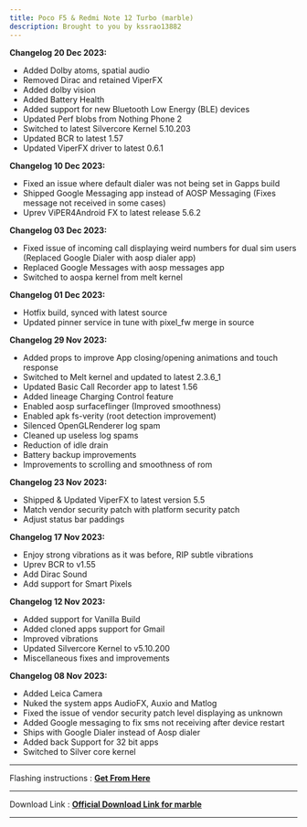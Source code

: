 ```yaml
---
title: Poco F5 & Redmi Note 12 Turbo (marble)
description: Brought to you by kssrao13882
---
```


<b>Changelog 20 Dec 2023:</b>
- Added Dolby atoms, spatial audio 
- Removed Dirac and retained ViperFX 
- Added dolby vision
- Added Battery Health
- Added support for new Bluetooth Low Energy (BLE) devices
- Updated Perf blobs from Nothing Phone 2
- Switched to latest Silvercore Kernel 5.10.203 
- Updated BCR to latest 1.57
- Updated ViperFX driver to latest 0.6.1

<b>Changelog 10 Dec 2023:</b>
- Fixed an issue where default dialer was not being set in Gapps build
- Shipped Google Messaging app instead of AOSP Messaging (Fixes message not received in some cases)
- Uprev ViPER4Android FX to latest release 5.6.2

<b>Changelog 03 Dec 2023:</b>
- Fixed issue of incoming call displaying weird numbers for dual sim users (Replaced Google Dialer with aosp dialer app) 
- Replaced Google Messages with aosp messages app
- Switched to aospa kernel from melt kernel

<b>Changelog 01 Dec 2023:</b>
- Hotfix build, synced with latest source
- Updated pinner service in tune with pixel_fw merge in source

<b>Changelog 29 Nov 2023:</b>
- Added props to improve App closing/opening animations and touch response
- Switched to Melt kernel and updated to latest 2.3.6_1
- Updated Basic Call Recorder app to latest 1.56
- Added lineage Charging Control feature
- Enabled aosp surfaceflinger (Improved smoothness)
- Enabled apk fs-verity (root detection improvement)
- Silenced OpenGLRenderer log spam
- Cleaned up useless log spams
- Reduction of idle drain
- Battery backup improvements
- Improvements to scrolling and smoothness of rom

<b>Changelog 23 Nov 2023:</b>
- Shipped & Updated ViperFX to latest version 5.5
- Match vendor security patch with platform security patch
- Adjust status bar paddings

<b>Changelog 17 Nov 2023:</b>
- Enjoy strong vibrations as it was before, RIP subtle vibrations
- Uprev BCR to v1.55
- Add Dirac Sound
- Add support for Smart Pixels

<b>Changelog 12 Nov 2023:</b>
- Added support for Vanilla Build
- Added cloned apps support for Gmail
- Improved vibrations 
- Updated Silvercore Kernel to v5.10.200
- Miscellaneous fixes and improvements

<b>Changelog 08 Nov 2023:</b>
- Added Leica Camera
- Nuked the system apps AudioFX, Auxio and Matlog
- Fixed the issue of vendor security patch level displaying as unknown
- Added Google messaging to fix sms not receiving after device restart
- Ships with Google Dialer instead of Aosp dialer
- Added back Support for 32 bit apps
- Switched to Silver core kernel

----
Flashing instructions : [**Get From Here**](marble_inst.md)

----
Download Link : [**Official Download Link for marble**](https://sourceforge.net/projects/projectmatrixx/files/Android-14/marble/)

----
